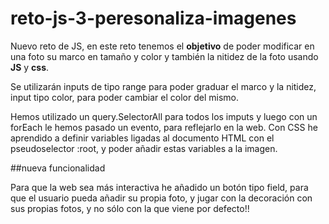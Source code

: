 # reto-js-3-peresonaliza-imagenes

Nuevo reto de JS, en este reto tenemos el **objetivo** de poder modificar en una foto su marco en tamaño y color y también la nitidez de la foto usando **JS** y **css**. 

Se utilizarán inputs de tipo range para poder graduar el marco y la nitidez, input tipo color, para poder cambiar el color del mismo. 

Hemos utilizado un query.SelectorAll para todos los imputs y luego con un forEach le hemos pasado un evento, para reflejarlo en la web. 
Con CSS he aprendido a definir variables ligadas al documento HTML con el pseudoselector :root, y poder añadir estas variables a la imagen. 

##nueva funcionalidad

Para que la web sea más interactiva he añadido un botón tipo field, para que el usuario pueda añadir su propia foto, y jugar con la decoración con sus propias fotos, y no sólo con la que viene por defecto!! 
